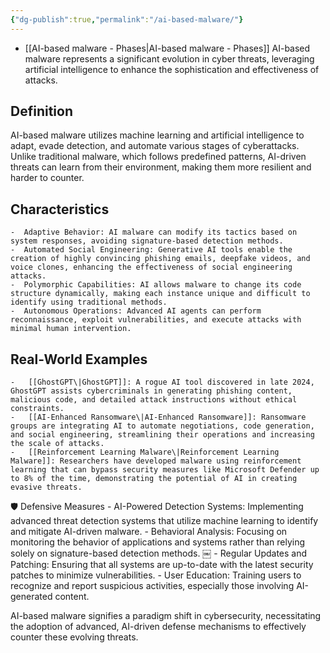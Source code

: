 ```yaml
---
{"dg-publish":true,"permalink":"/ai-based-malware/"}
---
```



- [[AI-based malware - Phases\|AI-based malware - Phases]]
AI-based malware represents a significant evolution in cyber threats, leveraging artificial intelligence to enhance the sophistication and effectiveness of attacks.

## Definition 

AI-based malware utilizes machine learning and artificial intelligence to adapt, evade detection, and automate various stages of cyberattacks. Unlike traditional malware, which follows predefined patterns, AI-driven threats can learn from their environment, making them more resilient and harder to counter.



## Characteristics
	-  Adaptive Behavior: AI malware can modify its tactics based on system responses, avoiding signature-based detection methods. 
	-  Automated Social Engineering: Generative AI tools enable the creation of highly convincing phishing emails, deepfake videos, and voice clones, enhancing the effectiveness of social engineering attacks. ￼
	-  Polymorphic Capabilities: AI allows malware to change its code structure dynamically, making each instance unique and difficult to identify using traditional methods.
	-  Autonomous Operations: Advanced AI agents can perform reconnaissance, exploit vulnerabilities, and execute attacks with minimal human intervention.



## Real-World Examples
	-	[[GhostGPT\|GhostGPT]]: A rogue AI tool discovered in late 2024, GhostGPT assists cybercriminals in generating phishing content, malicious code, and detailed attack instructions without ethical constraints.  ￼
	-	[[AI-Enhanced Ransomware\|AI-Enhanced Ransomware]]: Ransomware groups are integrating AI to automate negotiations, code generation, and social engineering, streamlining their operations and increasing the scale of attacks.  ￼
	-	[[Reinforcement Learning Malware\|Reinforcement Learning Malware]]: Researchers have developed malware using reinforcement learning that can bypass security measures like Microsoft Defender up to 8% of the time, demonstrating the potential of AI in creating evasive threats.  ￼



🛡️ Defensive Measures
	-	AI-Powered Detection Systems: Implementing advanced threat detection systems that utilize machine learning to identify and mitigate AI-driven malware.
	-	Behavioral Analysis: Focusing on monitoring the behavior of applications and systems rather than relying solely on signature-based detection methods. ￼
	-	Regular Updates and Patching: Ensuring that all systems are up-to-date with the latest security patches to minimize vulnerabilities.
	-	User Education: Training users to recognize and report suspicious activities, especially those involving AI-generated content.


AI-based malware signifies a paradigm shift in cybersecurity, necessitating the adoption of advanced, AI-driven defense mechanisms to effectively counter these evolving threats.

